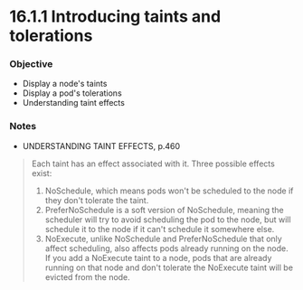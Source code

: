 # 16.1.1 Introducing taints and tolerations

### Objective
- Display a node's taints
- Display a pod's tolerations
- Understanding taint effects

### Notes

- UNDERSTANDING TAINT EFFECTS, p.460
> Each taint has an effect associated with it. Three possible effects exist:
>  1. NoSchedule, which means pods won't be scheduled to the node if they don't tolerate the taint.
>  2. PreferNoSchedule is a soft version of NoSchedule, meaning the scheduler will try to avoid scheduling the pod to the node, but will schedule it to the node if it can't schedule it somewhere else.
>  3. NoExecute, unlike NoSchedule and PreferNoSchedule that only affect scheduling, also affects pods already running on the node. If you add a NoExecute taint to a node, pods that are already running on that node and don't tolerate the NoExecute taint will be evicted from the node.
